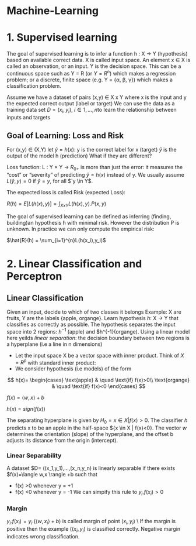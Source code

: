 # Machine-Learning
# 1. Supervised learning
The goal of supervised learning is to infer a function h : X → Y (hypothesis) based on available correct data.
X is called input space. An element x ∈ X is called an observation, or an input.
Y is the decision space.
This can be a continuous space such as Y = R (or $`Y = R^n`$) which makes a regression problem; or a discrete, finite space (e.g. Y = {α, β, γ}) which makes a classification problem.

Assume we have a dataset of pairs (x,y) ∈ X x Y
where x is the input and y the expected correct output (label or target)
We can use the data as a training data set $`D =(x_i, y_i)`$,  $`i \in {1,...,n}`$to learn the relationship between inputs and targets

## Goal of Learning: Loss and Risk
For (x,y) ∈ (X,Y) let $`\hat{y} = h(x)`$:
y is the correct label for x (target)
$`\hat{y}`$ is the output of the model h (prediction)
What if they are different?

Loss function: L : Y × Y → $`R_{0+}`$ is more than just the error: it measures the “cost” or “severity” of predicting $`\hat{y} = h(x)`$ instead of y.
We usually assume $`L(\hat{y},y)= 0`$ if $`\hat{y} = y`$, for all $`y \in Y$.

The expected loss is called Risk (expected Loss):

$R(h) = E[L(h(x),y)] = \int_{X x Y} L(h(x),y). P(x,y)$

The goal of supervised learning can be defined as inferring (finding, building)an hypothesis h with minimal risk.
However the distribution P is unknown. In practice we can only compute the empirical risk:

$\hat{R}(h) = \sum_{i=1}^{n}L(h(x_i),y_i)$

# 2. Linear Classification and Perceptron

## Linear Classification
Given an input, decide to which of two classes it belongs
Example: X are fruits, Y are the labels {apple, organge}. Learn hypothesis *h*: X -> Y that classifies as correctly as possible.
The hypothesis separates the input space into 2 regions: $h^{-1}$ (apple) and $h^{-1}(organge).
Using a linear model here yeilds *linear separation*: the decision boundary between two regions is a hyperplane (i.e a line in n dimensions)

* Let the input space X be a vector space with inner product. Think of $X=R^p$ with standard inner product:
* We consider hypothesis (i.e models) of the form

$$
h(x)=
\begin{cases}
\text{apple} & \quad \text{if} f(x)>0\\ 
\text{organge} & \quad \text{if} f(x)<0
\end{cases}
$$

$f(x) = \langle w,x \rangle + b$ 

$h(x) = sign(f(x))$

The separating hyperplane is given by $H_0 = {x\in X | f(x)>0}$. The classifier *h* predicts x to be an apple in the half-space ${x \in X | f(x)<0}.
The vector $w$ determines the orientation (slope) of the hyperplane, and the offset b adjusts its distance from the origin (intercept).

### Linear Separability
A dataset $D= ((x_1,y_1),...,(x_n,y_n) is linearly separable if there exists $f(x)=\langle w,x \rangle +b such that
* f(x) >0 whenever y = +1
* f(x) <0 whenever y = -1
We can simpify this rule to $y_i . f(x_i) >0$

### Margin
$y_i . f(x_i) = y_i . (\langle w,x_i \rangle +b)$ is called margin of point $(x_i, y_i)$ \\
If the margin is positive then the example ($(x_i, y_i)$ is classified correctly. Negative margin indicates wrong classification.

